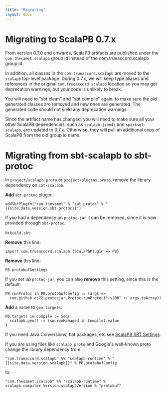 ```yaml
---
title: "Migrating"
layout: docs
---
```


# Migrating to ScalaPB 0.7.x

From version 0.7.0 and onwards, ScalaPB artifacts are published under the `com.thesamet.scalapb` group id instead of the com.trueaccord.scalapb group id.

In addition, all classes in the `com.trueaccord.scalapb` are moved to the `scalapb` top-level
package. During 0.7.x, we will keep type aliases and references in the original `com.trueaccord.scalapb`
location so you may get deprecation warnings, but your code is unlikely to break.

You will need to "sbt clean" and "sbt compile" again, to make sure the old generated classes
are removed and new ones are generated. The generated code should not yield any deprecation warnings.

Since the artifact name has changed, you will need to make sure all your other ScalaPB
dependencies, such as `scalapb-json4s` and `sparksql-scalapb`, are updated to 0.7.x. Otherwise,
they will pull an additional copy of ScalaPB from the old group id name.

# Migrating from sbt-scalapb to sbt-protoc

In `project/scalapb.proto` or `project/plugins.proto`, remove the library
dependency on `sbt-scalapb`.

**Add** `sbt-protoc` plugin:

    addSbtPlugin("com.thesamet" % "sbt-protoc" % "{{site.data.version.sbt_protoc}}")

If you had a dependency on `protoc-jar` it can be removed, since it is now
provided through `sbt-protoc`.

In `build.sbt`:

**Remove** this line:

    import com.trueaccord.scalapb.{ScalaPbPlugin => PB}

**Remove** this line:

    PB.protobufSettings

If you set up `protoc-jar`, you can also **remove** this setting, since this
is the default:

    PB.runProtoc in PB.protobufConfig := (args =>
      com.github.os72.protocjar.Protoc.runProtoc("-v300" +: args.toArray))

**Add** a value to `gen.targets`:

    PB.targets in Compile := Seq(
      scalapb.gen() -> (sourceManaged in Compile).value
    )

If you need Java Conversions, flat packages, etc see 
[ScalaPB SBT Settings]({{site.baseurl}}/sbt-settings.html).

If you are using files like `scalapb.proto` and Google's well-known proto
change the library dependency from:

    "com.trueaccord.scalapb" %% "scalapb-runtime" % "{{site.data.version.scalapb}}" % PB.protobufConfig

to:

    "com.thesamet.scalapb" %% "scalapb-runtime" % scalapb.compiler.Version.scalapbVersion % "protobuf"

